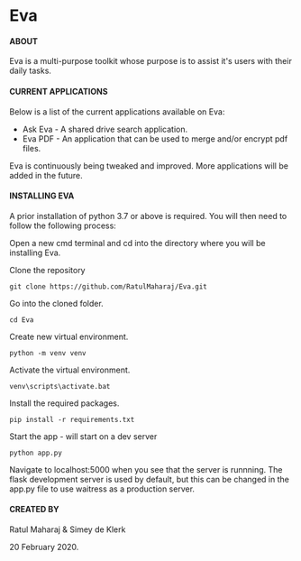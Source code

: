 # Eva

#### ABOUT

Eva is a multi-purpose toolkit whose purpose is to assist it's users with their daily tasks.

#### CURRENT APPLICATIONS

Below is a list of the current applications available on Eva: 
* Ask Eva - A shared drive search application.
* Eva PDF - An application that can be used to merge and/or encrypt pdf files.
 
Eva is continuously being tweaked and improved. More applications will be added in the future.
 
#### INSTALLING EVA

A prior installation of python 3.7 or above is required. You will then need to follow the following process:

Open a new cmd terminal and cd into the directory where you will be installing Eva.
 
Clone the repository

```
git clone https://github.com/RatulMaharaj/Eva.git
```

Go into the cloned folder.

```
cd Eva
```

Create new virtual environment.

```
python -m venv venv
```

Activate the virtual environment.

```
venv\scripts\activate.bat
```

Install the required packages.

```
pip install -r requirements.txt
```

Start the app - will start on a dev server
```
python app.py
```
Navigate to localhost:5000 when you see that the server is runnning. The flask development server is used by default, but this can be changed in the app.py file to use waitress as a production server. 

#### CREATED BY
 
Ratul Maharaj & Simey de Klerk 
 
20 February 2020.

